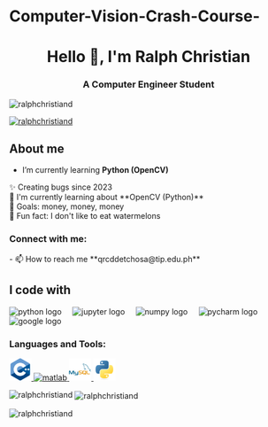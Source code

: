 # Computer-Vision-Crash-Course-

<h1 align="center">Hello 👋, I'm Ralph Christian</h1>
<h3 align="center">A Computer Engineer Student</h3>

<p align="left"> <img src="https://komarev.com/ghpvc/?username=ralphchristiand&label=Profile%20views&color=0e75b6&style=flat" alt="ralphchristiand" /> </p>

<p align="left"> <a href="https://github.com/ryo-ma/github-profile-trophy"><img src="https://github-profile-trophy.vercel.app/?username=ralphchristiand" alt="ralphchristiand" /></a> </p>

<h2 align="left">About me</h2>

-  I’m currently learning **Python (OpenCV)**
<p align="left">✨ Creating bugs since 2023<br>🌱 I'm currently learning about **OpenCV (Python)**<br>🎯 Goals: money, money, money<br>🎲 Fun fact: I don't like to eat watermelons</p>



<h3 align="left">Connect with me:</h3>
<p align="left">
- 📫 How to reach me **qrcddetchosa@tip.edu.ph**
</p>

<h2 align="left">I code with</h2>

<div align="left">
  <img src="https://cdn.jsdelivr.net/gh/devicons/devicon/icons/python/python-original.svg" height="40" alt="python logo"  />
  <img width="12" />
  <img src="https://cdn.jsdelivr.net/gh/devicons/devicon/icons/jupyter/jupyter-original.svg" height="40" alt="jupyter logo"  />
  <img width="12" />
  <img src="https://cdn.jsdelivr.net/gh/devicons/devicon/icons/numpy/numpy-original.svg" height="40" alt="numpy logo"  />
  <img width="12" />
  <img src="https://cdn.jsdelivr.net/gh/devicons/devicon/icons/pycharm/pycharm-original.svg" height="40" alt="pycharm logo"  />
  <img width="12" />
  <img src="https://cdn.jsdelivr.net/gh/devicons/devicon/icons/google/google-original.svg" height="40" alt="google logo"  />
</div>

<h3 align="left">Languages and Tools:</h3>
<p align="left"> <a href="https://www.w3schools.com/cpp/" target="_blank" rel="noreferrer"> <img src="https://raw.githubusercontent.com/devicons/devicon/master/icons/cplusplus/cplusplus-original.svg" alt="cplusplus" width="40" height="40"/> </a> <a href="https://www.mathworks.com/" target="_blank" rel="noreferrer"> <img src="https://upload.wikimedia.org/wikipedia/commons/2/21/Matlab_Logo.png" alt="matlab" width="40" height="40"/> </a> <a href="https://www.mysql.com/" target="_blank" rel="noreferrer"> <img src="https://raw.githubusercontent.com/devicons/devicon/master/icons/mysql/mysql-original-wordmark.svg" alt="mysql" width="40" height="40"/> </a> <a href="https://www.python.org" target="_blank" rel="noreferrer"> <img src="https://raw.githubusercontent.com/devicons/devicon/master/icons/python/python-original.svg" alt="python" width="40" height="40"/> </a> </p>

<p><img align="left" src="https://github-readme-stats.vercel.app/api/top-langs?username=ralphchristiand&show_icons=true&locale=en&layout=compact" alt="ralphchristiand" /></p>

<p>&nbsp;<img align="center" src="https://github-readme-stats.vercel.app/api?username=ralphchristiand&show_icons=true&locale=en" alt="ralphchristiand" /></p>

<p><img align="center" src="https://github-readme-streak-stats.herokuapp.com/?user=ralphchristiand&" alt="ralphchristiand" /></p>

